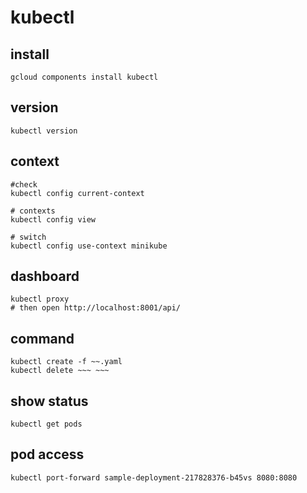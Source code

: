 # kubectl

## install

```
gcloud components install kubectl
```

## version

```
kubectl version
```

## context

```
#check
kubectl config current-context

# contexts
kubectl config view

# switch
kubectl config use-context minikube
```

## dashboard

```
kubectl proxy
# then open http://localhost:8001/api/
```

## command

```
kubectl create -f ~~.yaml
kubectl delete ~~~ ~~~
```

## show status

```
kubectl get pods
```

## pod access

```
kubectl port-forward sample-deployment-217828376-b45vs 8080:8080
```